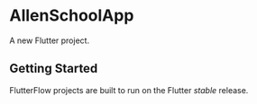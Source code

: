 # AllenSchoolApp

A new Flutter project.

## Getting Started

FlutterFlow projects are built to run on the Flutter _stable_ release.
